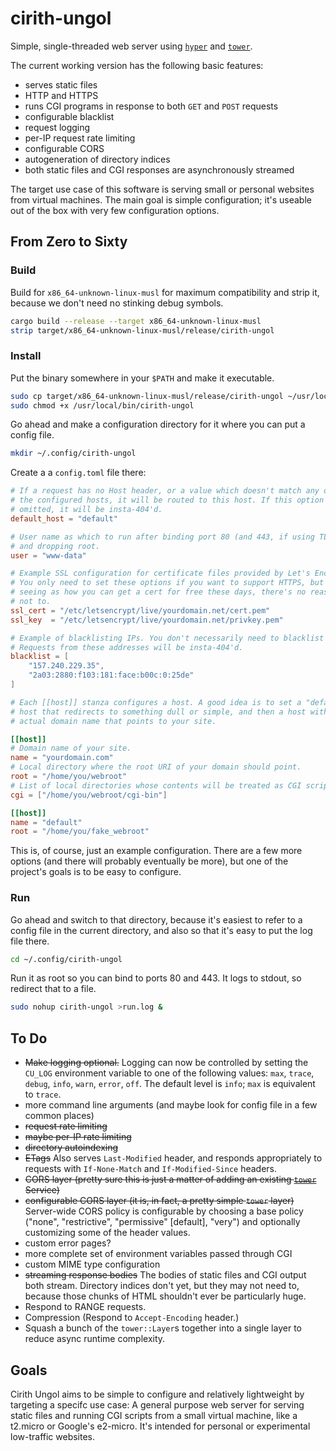 # cirith-ungol
Simple, single-threaded web server using
[`hyper`](https://github.com/hyperium/hyper) and
[`tower`](https://github.com/tower-rs/tower).

The current working version has the following basic features:

  * serves static files
  * HTTP and HTTPS
  * runs CGI programs in response to both `GET` and `POST` requests
  * configurable blacklist
  * request logging
  * per-IP request rate limiting
  * configurable CORS
  * autogeneration of directory indices
  * both static files and CGI responses are asynchronously streamed

The target use case of this software is serving small or personal websites
from virtual machines. The main goal is simple configuration; it's useable
out of the box with very few configuration options.

## From Zero to Sixty

### Build

Build for `x86_64-unknown-linux-musl` for maximum compatibility and
strip it, because we don't need no stinking debug symbols.

```sh
cargo build --release --target x86_64-unknown-linux-musl
strip target/x86_64-unknown-linux-musl/release/cirith-ungol
```

### Install

Put the binary somewhere in your `$PATH` and make it executable.

```sh
sudo cp target/x86_64-unknown-linux-musl/release/cirith-ungol ~/usr/local/bin/
sudo chmod +x /usr/local/bin/cirith-ungol
```

Go ahead and make a configuration directory for it where you can put a
config file.

```sh
mkdir ~/.config/cirith-ungol
```

Create a a `config.toml` file there:

```toml
# If a request has no Host header, or a value which doesn't match any of
# the configured hosts, it will be routed to this host. If this option is
# omitted, it will be insta-404'd.
default_host = "default"

# User name as which to run after binding port 80 (and 443, if using TLS)
# and dropping root.
user = "www-data"

# Example SSL configuration for certificate files provided by Let's Encrypt.
# You only need to set these options if you want to support HTTPS, but
# seeing as how you can get a cert for free these days, there's no reason
# not to.
ssl_cert = "/etc/letsencrypt/live/yourdomain.net/cert.pem"
ssl_key  = "/etc/letsencrypt/live/yourdomain.net/privkey.pem"

# Example of blacklisting IPs. You don't necessarily need to blacklist these.
# Requests from these addresses will be insta-404'd.
blacklist = [
    "157.240.229.35",
    "2a03:2880:f103:181:face:b00c:0:25de"
]

# Each [[host]] stanza configures a host. A good idea is to set a "default"
# host that redirects to something dull or simple, and then a host with your
# actual domain name that points to your site.

[[host]]
# Domain name of your site.
name = "yourdomain.com"
# Local directory where the root URI of your domain should point.
root = "/home/you/webroot"
# List of local directories whose contents will be treated as CGI scripts.
cgi = ["/home/you/webroot/cgi-bin"]

[[host]]
name = "default"
root = "/home/you/fake_webroot"

```

This is, of course, just an example configuration. There are a few more options
(and there will probably eventually be more), but one of the project's goals is
to be easy to configure.

### Run

Go ahead and switch to that directory, because it's easiest to refer to a
config file in the current directory, and also so that it's easy to put the
log file there.

```sh
cd ~/.config/cirith-ungol
```

Run it as root so you can bind to ports 80 and 443. It logs to stdout, so
redirect that to a file.

```sh
sudo nohup cirith-ungol >run.log &
```

## To Do

  * ~~Make logging optional.~~ Logging can now be controlled by setting
    the `CU_LOG` environment variable to one of the following values:
    `max`, `trace`, `debug`, `info`, `warn`, `error`, `off`. The default
    level is `info`; `max` is equivalent to `trace`.
  * more command line arguments (and maybe look for config file in a few
    common places)
  * ~~request rate limiting~~
  * ~~maybe per-IP rate limiting~~
  * ~~directory autoindexing~~
  * ~~ETags~~ Also serves `Last-Modified` header, and responds appropriately
    to requests with `If-None-Match` and `If-Modified-Since` headers.
  * ~~CORS layer (pretty sure this is just a matter of adding an existing
    [`tower`](https://github.com/tower-rs/tower) Service)~~
  * ~~configurable CORS layer (it is, in fact, a pretty simple `tower` layer)~~
    Server-wide CORS policy is configurable by choosing a base policy
    ("none", "restrictive", "permissive" [default], "very") and optionally
    customizing some of the header values.
  * custom error pages?
  * more complete set of environment variables passed through CGI
  * custom MIME type configuration
  * ~~streaming response bodies~~ The bodies of static files and CGI output
    both stream. Directory indices don't yet, but they may not need to,
    because those chunks of HTML shouldn't ever be particularly huge.
  * Respond to RANGE requests.
  * Compression (Respond to `Accept-Encoding` header.)
  * Squash a bunch of the `tower::Layer`s together into a single layer to
    reduce async runtime complexity.

## Goals

Cirith Ungol aims to be simple to configure and relatively lightweight by
targeting a specifc use case: A general purpose web server for serving static
files and running CGI scripts from a small virtual machine, like a t2.micro or
Google's e2-micro. It's intended for personal or experimental low-traffic
websites.